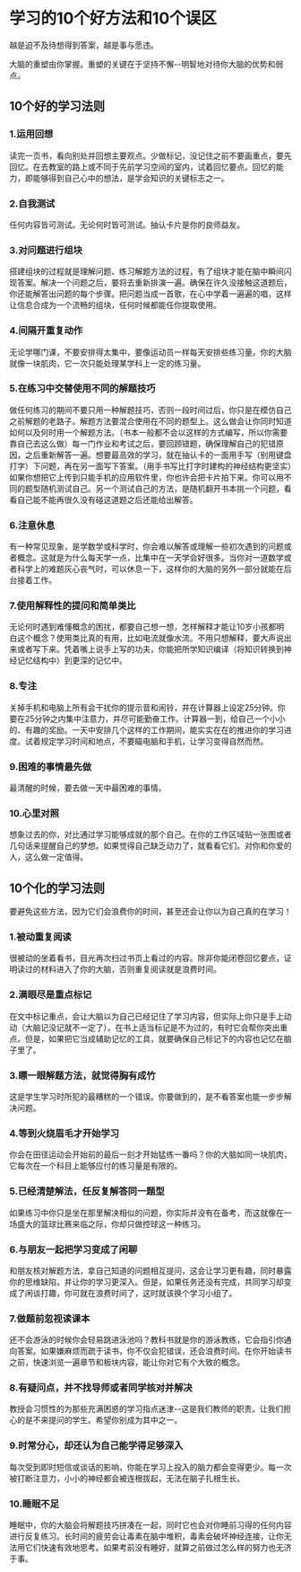 # 学习的10个好方法和10个误区

越是迫不及待想得到答案，越是事与愿违。

大脑的重塑由你掌握。重塑的关键在于坚持不懈--明智地对待你大脑的优势和弱点。

## 10个好的学习法则

### 1.运用回想

读完一页书，看向别处并回想主要观点。少做标记，没记住之前不要画重点，要先回忆。在去教室的路上或不同于先前学习空间的室内，试着回忆要点。回忆的能力，即能够得到自己心中的想法，是学会知识的关键标志之一。

### 2.自我测试

任何内容皆可测试。无论何时皆可测试。抽认卡片是你的良师益友。

### 3.对问题进行组块

搭建组块的过程就是理解问题、练习解题方法的过程，有了组块才能在脑中瞬间闪现答案。解决一个问题之后，要将去重新排演一遍。确保在许久没接触这道题后，你还能解答出问题的每个步骤。把问题当成一首歌，在心中学着一遍遍的唱，这样让信息合成为一个流畅的组块，任何时候都能任你提取使用。

### 4.间隔开重复动作

无论学哪门课，不要安排得太集中，要像运动员一样每天安排些练习量。你的大脑就像一块肌肉，它一次只能处理某学科上一定的练习量。

### 5.在练习中交替使用不同的解题技巧

做任何练习的期间不要只用一种解题技巧，否则一段时间过后，你只是在模仿自己之前解题的老路子。解题方法要混合使用在不同的题型上。这么做会让你同时知道如何以及何时用一个解题方法。（书本一般都不会以这样的方式编写，所以你需要靠自己去这么做）每一门作业和考试之后，要回顾错题，确保理解自己的犯错原因，之后重新解答一遍。想要最高效的学习，就在抽认卡的一面用手写（别用键盘打字）下问题，再在另一面写下答案。（用手书写比打字时建构的神经结构更坚实）如果你想把它上传到只能手机的应用软件里，你也许会把卡片拍下来。你可以用不同的题型随机测试自己。另一个测试自己的方法，是随机翻开书本挑一个问题，看看自己能不能再很久没有碰这道题之后还能给出解答。

### 6.注意休息

有一种常见现象，是学数学或科学时，你会难以解答或理解一些初次遇到的问题或者概念。这就是为什么每天学一点，比集中在一天学会好很多。当你对一道数学或者科学上的难题灰心丧气时，可以休息一下，这样你的大脑的另外一部分就能在后台接着工作。

### 7.使用解释性的提问和简单类比

无论何时遇到难懂概念的困扰，都要自己想一想，怎样解释才能让10岁小孩都明白这个概念？使用类比真的有用，比如电流就像水流。不用只想解释，要大声说出来或者写下来。凭着嘴上说手上写的功夫，你能把所学知识编译（将知识转换到神经记忆结构中）到更深的记忆中。

### 8.专注

关掉手机和电脑上所有会干扰你的提示音和闹铃，并在计算器上设定25分钟。你要在25分钟之内集中注意力，并尽可能勤奋工作。计算器一到，给自己一个小小的、有趣的奖励。一天中安排几个这样的工作期间，能实实在在的推进你的学习进度。试着规定学习时间和地点，不要瞄电脑和手机，让学习变得自然而然。

### 9.困难的事情最先做

最清醒的时候，要去做一天中最困难的事情。

### 10.心里对照

想象过去的你，对比通过学习能够成就的那个自己。在你的工作区域贴一张图或者几句话来提醒自己的梦想。如果觉得自己缺乏动力了，就看看它们。对你和你爱的人，这么做一定值得。

## 10个化的学习法则

要避免这些方法，因为它们会浪费你的时间，甚至还会让你以为自己真的在学习！

### 1.被动重复阅读

很被动的坐着看书，目光再次扫过书页上看过的内容。除非你能闭卷回忆要点，证明读过的材料进入了你的大脑，否则重复阅读就是浪费时间。

### 2.满眼尽是重点标记

在文中标记重点，会让大脑以为自己已经记住了学习内容，但实际上你只是手上动动（大脑记没记就不一定了）。在书上适当标记是不为过的，有时它会帮你突出重点。但是，如果把它当成辅助记忆的工具，就要确保自己标记下的内容也记忆在脑子里了。

### 3.瞟一眼解题方法，就觉得胸有成竹

这是学生学习时所犯的最糟糕的一个错误。你要做到的，是不看答案也能一步步解决问题。

### 4.等到火烧眉毛才开始学习

你会在田径运动会开始前的最后一刻才开始猛练一番吗？你的大脑如同一块肌肉，它每次在一个科目上能够应付的练习量是有限的。

### 5.已经清楚解法，任反复解答同一题型

如果练习中你只是坐在那里解决相似的问题，你实际并没有在备考，而这就像在一场盛大的篮球比赛来临之际，你却只做控球这一种练习。

### 6.与朋友一起把学习变成了闲聊

和朋友核对解题方法，拿自己知道的问题相互提问，这会让学习更有趣，同时暴露你的思维缺陷，并让你的学习更深入。但是，如果任务还没有完成，共同学习却变成了闲谈打趣，你可就在浪费时间了，这时就该换个学习小组了。

### 7.做题前忽视读课本

还不会游泳的时候你会轻易跳进泳池吗？教科书就是你的游泳教练，它会指引你通向答案。如果嫌麻烦而疏于读书，你不仅会犯错误，还会浪费时间。在你开始读书之前，快速浏览一遍章节和板块内容，能让你对它有个大致的概念。

### 8.有疑问点，并不找导师或者同学核对并解决

教授会习惯性的为那些充满困惑的学习指点迷津--这是我们教师的职责。让我们担心的是不来提问的学生。希望你别成为其中之一。

### 9.时常分心，却还认为自己能学得足够深入

每次受到即时短信或谈话的影响，你能在学习上投入的脑力都会变得更少。每一次被打断注意力，小小的神经都会被连根拔起，无法在脑子扎根生长。

### 10.睡眠不足

睡眠中，你的大脑会将解题技巧拼凑在一起，同时它也会对你睡前习得的任何内容进行反复练习。长时间的疲劳会让毒素在脑中堆积，毒素会破坏神经连接，让你无法用它们快速有效地思考。如果考前没有睡好，就算之前做过怎么样的努力也无济于事。